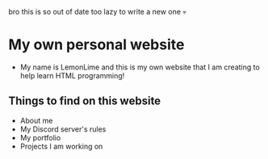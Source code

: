 bro this is so out of date too lazy to write a new one 💀

# My own personal website
- My name is LemonLime and this is my own website that I am creating to help learn HTML programming!

## Things to find on this website

- About me
- My Discord server's rules
- My portfolio
- Projects I am working on 
